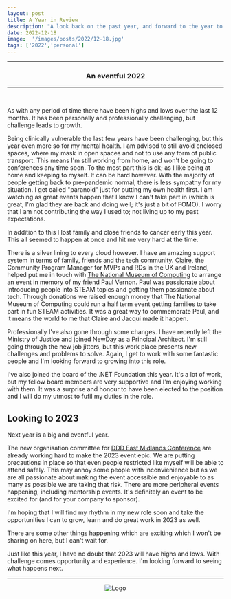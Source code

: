 ```yaml
---
layout: post
title: A Year in Review
description: "A look back on the past year, and forward to the year to come"
date: 2022-12-18
image:  '/images/posts/2022/12-18.jpg'
tags: ['2022','personal']
---
```


----
<center>
<h3> An eventful 2022 </h3>
</center>

---

<br/>

As with any period of time there have been highs and lows over the last 12 months. It has been personally and professionally challenging, but challenge leads to growth.

Being clinically vulnerable the last few years have been challenging, but this year even more so for my mental health. I am advised to still avoid enclosed spaces, where my mask in open spaces and not to use any form of public transport. This means I'm still working from home, and won't be going to conferences any time soon. To the most part this is ok; as I like being at home and keeping to myself. It can be hard however. With the majority of people getting back to pre-pandemic normal, there is less sympathy for my situation. I get called "paranoid" just for putting my own health first. I am watching as great events happen that I know I can't take part in (which is great, I'm glad they are back and doing well; it's just a bit of FOMO). I worry that I am not contributing the way I used to; not living up to my past expectations.

In addition to this I lost family and close friends to cancer early this year. This all seemed to happen at once and hit me very hard at the time.

There is a silver lining to every cloud however. I have an amazing support system in terms of family, friends and the tech community. <a href="https://www.linkedin.com/in/claire-smyth-452471/?originalSubdomain=uk" target="_blank">Claire</a>, the Community Program Manager for MVPs and RDs in the UK and Ireland, helped put me in touch with <a href="https://www.tnmoc.org/" target="_blank">The National Museum of Computing</a> to arrange an event in memory of my friend Paul Vernon. Paul was passionate about introducing people into STEAM topics and getting them passionate about tech. Through donations we raised enough money that The National Museum of Computing could run a half term event getting families to take part in fun STEAM activities. It was a great way to commemorate Paul, and it means the world to me that Claire and Jacqui made it happen.

Professionally I've also gone through some changes. I have recently left the Ministry of Justice and joined NewDay as a Principal Architect. I'm still going through the new job jitters, but this work place presents new challenges and problems to solve. Again, I get to work with some fantastic people and I'm looking forward to growing into this role.

I've also joined the board of the .NET Foundation this year. It's a lot of work, but my fellow board members are very supportive and I'm enjoying working with them. It was a surprise and honour to have been elected to the position and I will do my utmost to fufil my duties in the role. 

## Looking to 2023

Next year is a big and eventful year.

The new organisation committee for <a href="http://dddeastmidlands.com/" target="_blank">DDD East Midlands Conference</a> are already working hard to make the 2023 event epic. We are putting precautions in place so that even people restricted like myself will be able to attend safely. This may annoy some people with inconvienience but as we are all passionate about making the event accessible and enjoyable to as many as possible we are taking that risk. There are more peripheral events happening, including mentorship events. It's definitely an event to be excited for (and for your company to sponsor).

I'm hoping that I will find my rhythm in my new role soon and take the opportunities I can to grow, learn and do great work in 2023 as well. 

There are some other things happening which are exciting which I won't be sharing on here, but I can't wait for. 

Just like this year, I have no doubt that 2023 will have highs and lows. With challenge comes opportunity and experience. I'm looking forward to seeing what happens next.

---

<div style="text-align:center" markdown="1">
<img src="{{site.baseurl}}/images/logo.png" alt="Logo">
</div>
